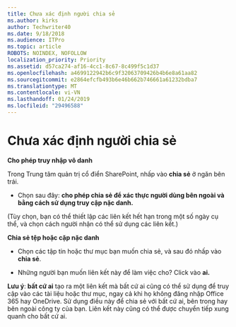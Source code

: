 ```yaml
---
title: Chưa xác định người chia sẻ
ms.author: kirks
author: Techwriter40
ms.date: 9/18/2018
ms.audience: ITPro
ms.topic: article
ROBOTS: NOINDEX, NOFOLLOW
localization_priority: Priority
ms.assetid: d57ca274-af16-4cc1-8c67-8c499f5c1d37
ms.openlocfilehash: a4699122942b6c9f32063709426b4b6e8a61aa82
ms.sourcegitcommit: e2864efcfb493b6e46b662b746661a61232bdba7
ms.translationtype: MT
ms.contentlocale: vi-VN
ms.lasthandoff: 01/24/2019
ms.locfileid: "29496588"
---
```

# <a name="anonymous-sharing"></a>Chưa xác định người chia sẻ

 **Cho phép truy nhập vô danh**
  
Trong Trung tâm quản trị cổ điển SharePoint, nhấp vào **chia sẻ** ở ngăn bên trái. 
  
- Chọn sau đây: **cho phép chia sẻ để xác thực người dùng bên ngoài và bằng cách sử dụng truy cập nặc danh.**
  
(Tùy chọn, bạn có thể thiết lập các liên kết hết hạn trong một số ngày cụ thể, và chọn cách người nhận có thể sử dụng các liên kết.)
    
 **Chia sẻ tệp hoặc cặp nặc danh**
  
- Chọn các tập tin hoặc thư mục bạn muốn chia sẻ, và sau đó nhấp vào **chia sẻ**. 
    
- Những người bạn muốn liên kết này để làm việc cho? Click vào **ai.**
  
 **Lưu ý**: **bất cứ ai** tạo ra một liên kết mà bất cứ ai cũng có thể sử dụng để truy cập vào các tài liệu hoặc thư mục, ngay cả khi họ không đăng nhập Office 365 hay OneDrive. Sử dụng điều này để chia sẻ với bất cứ ai, bên trong hay bên ngoài công ty của bạn. Liên kết này cũng có thể được chuyển tiếp xung quanh cho bất cứ ai. 
    

